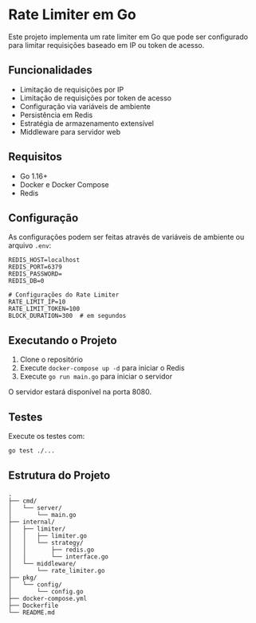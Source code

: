 # Rate Limiter em Go

Este projeto implementa um rate limiter em Go que pode ser configurado para limitar requisições baseado em IP ou token de acesso.

## Funcionalidades

- Limitação de requisições por IP
- Limitação de requisições por token de acesso
- Configuração via variáveis de ambiente
- Persistência em Redis
- Estratégia de armazenamento extensível
- Middleware para servidor web

## Requisitos

- Go 1.16+
- Docker e Docker Compose
- Redis

## Configuração

As configurações podem ser feitas através de variáveis de ambiente ou arquivo `.env`:

```env
REDIS_HOST=localhost
REDIS_PORT=6379
REDIS_PASSWORD=
REDIS_DB=0

# Configurações do Rate Limiter
RATE_LIMIT_IP=10
RATE_LIMIT_TOKEN=100
BLOCK_DURATION=300  # em segundos
```

## Executando o Projeto

1. Clone o repositório
2. Execute `docker-compose up -d` para iniciar o Redis
3. Execute `go run main.go` para iniciar o servidor

O servidor estará disponível na porta 8080.

## Testes

Execute os testes com:

```bash
go test ./...
```

## Estrutura do Projeto

```
.
├── cmd/
│   └── server/
│       └── main.go
├── internal/
│   ├── limiter/
│   │   ├── limiter.go
│   │   └── strategy/
│   │       ├── redis.go
│   │       └── interface.go
│   └── middleware/
│       └── rate_limiter.go
├── pkg/
│   └── config/
│       └── config.go
├── docker-compose.yml
├── Dockerfile
└── README.md
```
